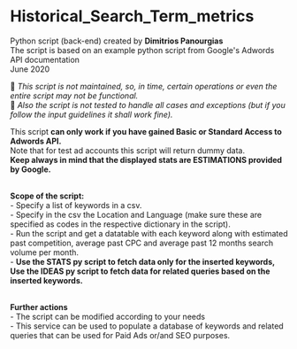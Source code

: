# Historical_Search_Term_metrics
Python script (back-end) created by **Dimitrios Panourgias**
<br/> The script is based on an example python script from Google's Adwords API documentation
<br/> June 2020

:children_crossing: *This script is not maintained, so, in time, certain operations or even the entire script may not be functional.* 
<br/> :space_invader: *Also the script is not tested to handle all cases and exceptions (but if you follow the input guidelines it shall work fine).*

This script **can only work if you have gained Basic or Standard Access to Adwords API.**
<br/> Note that for test ad accounts this script will return dummy data.
<br/> **Keep always in mind that the displayed stats are ESTIMATIONS provided by Google.**

<br/> **Scope of the script:**
<br/> - Specify a list of keywords in a csv.
<br/> - Specify in the csv the Location and Language (make sure these are specified as codes in the respective dictionary in the script).
<br/> - Run the script and get a datatable with each keyword along with estimated past competition, average past CPC and average past 12 months search volume per month.
<br/> - **Use the STATS py script to fetch data only for the inserted keywords,
<br/> Use the IDEAS py script to fetch data for related queries based on the inserted keywords.**

<br/> **Further actions**
<br/> - The script can be modified according to your needs
<br/> - This service can be used to populate a database of keywords and related queries that can be used for Paid Ads or/and SEO purposes.


